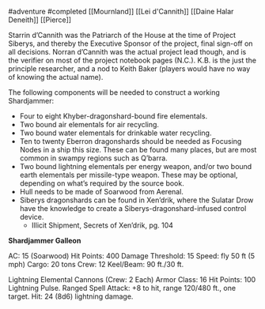 #adventure #completed [[Mournland]] [[Lei d'Cannith]] [[Daine Halar Deneith]] [[Pierce]]

Starrin d’Cannith was the Patriarch of the House at the time of Project Siberys, and thereby the Executive Sponsor of the project, final sign-off on all decisions. Norran d’Cannith was the actual project lead though, and is the verifier on most of the project notebook pages (N.C.). K.B. is the just the principle researcher, and a nod to Keith Baker (players would have no way of knowing the actual name).

The following components will be needed to construct a working Shardjammer:
- Four to eight Khyber-dragonshard-bound fire elementals.
- Two bound air elementals for air recycling.
- Two bound water elementals for drinkable water recycling.
- Ten to twenty Eberron dragonshards should be needed as Focusing Nodes in a ship this size. These can be found many places, but are most common in swampy regions such as Q’barra.
- Two bound lightning elementals per energy weapon, and/or two bound earth elementals per missile-type weapon. These may be optional, depending on what’s required by the source book.
- Hull needs to be made of Soarwood from Aerenal.
- Siberys dragonshards can be found in Xen’drik, where the Sulatar Drow have the knowledge to create a Siberys-dragonshard-infused control device.
    - Illicit Shipment, Secrets of Xen’drik, pg. 104

**Shardjammer Galleon**

AC: 15 (Soarwood)
Hit Points: 400
Damage Threshold: 15
Speed: fly 50 ft (5 mph)
Cargo: 20 tons
Crew: 12
Keel/Beam: 90 ft./30 ft.

Lightning Elemental Cannons (Crew: 2 Each)
Armor Class: 16
Hit Points: 100
Lightning Pulse. Ranged Spell Attack: +8 to hit, range 120/480 ft., one target. Hit: 24 (8d6) lightning damage.